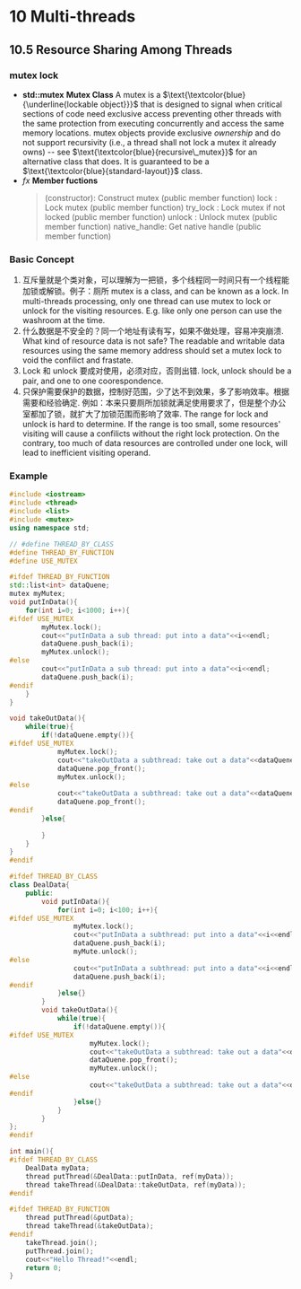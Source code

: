 # 10 Multi-threads
## 10.5 Resource Sharing Among Threads
### mutex lock
- __std::mutex__
  __Mutex Class__
  A mutex is a $\text{\textcolor{blue}{\underline{lockable object}}}$ that is designed to signal when critical sections of code need exclusive access preventing other threads with the same protection from executing concurrently and access the same memory locations.
  mutex objects provide exclusive _ownership_ and do not support recursivity (i.e., a thread shall not lock a mutex it already owns) -- see $\text{\textcolor{blue}{recursive\_mutex}}$ for an alternative class that does.
  It is guaranteed to be a $\text{\textcolor{blue}{standard-layout}}$ class.
- $fx$ __Member fuctions__
  >(constructor): Construct mutex (public member function)
  >lock         : Lock mutex (public member function)
  >try\_lock    : Lock mutex if not locked (public member function)
  >unlock       : Unlock mutex (public member function)
  >native\_handle: Get native handle (public member function)

### Basic Concept
1. 互斥量就是个类对象，可以理解为一把锁，多个线程同一时间只有一个线程能加锁或解锁。例子：厕所
   mutex is a class, and can be known as a lock. In multi-threads processing, only one thread can use mutex to lock or unlock for the visiting resources. E.g. like only one person can use the washroom at the time. 
2. 什么数据是不安全的？同一个地址有读有写，如果不做处理，容易冲突崩溃.
   What kind of resource data is not safe? The readable and writable data resources using the same memory address should set a mutex lock to void the confilict and frastate.
3. Lock 和 unlock 要成对使用，必须对应，否则出错. 
   lock, unlock should be a pair, and one to one coorespondence. 
4. 只保护需要保护的数据，控制好范围，少了达不到效果，多了影响效率。根据需要和经验确定. 例如：本来只要厕所加锁就满足使用要求了，但是整个办公室都加了锁，就扩大了加锁范围而影响了效率.
   The range for lock and unlock is hard to determine. If the range is too small, some resources' visiting will cause a confilicts without the right lock protection. On the contrary, too much of data resources are controlled under one lock, will lead to inefficient visiting operand.

### Example
```c++
#include <iostream>
#include <thread>
#include <list>
#include <mutex>
using namespace std;

// #define THREAD_BY_CLASS
#define THREAD_BY_FUNCTION
#define USE_MUTEX

#ifdef THREAD_BY_FUNCTION
std::list<int> dataQuene;
mutex myMutex;
void putInData(){
    for(int i=0; i<1000; i++){
#ifdef USE_MUTEX
        myMutex.lock();
        cout<<"putInData a sub thread: put into a data"<<i<<endl;
        dataQuene.push_back(i);
        myMutex.unlock();
#else
        cout<<"putInData a sub thread: put into a data"<<i<<endl;
        dataQuene.push_back(i);
#endif
    }
}

void takeOutData(){
    while(true){
        if(!dataQuene.empty()){
#ifdef USE_MUTEX
            myMutex.lock();
            cout<<"takeOutData a subthread: take out a data"<<dataQuene.front()<<endl;
            dataQuene.pop_front();
            myMutex.unlock();
#else
            cout<<"takeOutData a subthread: take out a data"<<dataQuene.front()<<endl;
            dataQuene.pop_front();
#endif
        }else{
            
        }
    }
}
#endif

#ifdef THREAD_BY_CLASS
class DealData{
    public:
        void putInData(){
            for(int i=0; i<100; i++){
#ifdef USE_MUTEX
                myMutex.lock();
                cout<<"putInData a subthread: put into a data"<<i<<endl;
                dataQuene.push_back(i);
                myMute.unlock();
#else
                cout<<"putInData a subthread: put into a data"<<i<<endl;
                dataQuene.push_back(i);
#endif
            }else{}
        }
        void takeOutData(){
            while(true){
                if(!dataQuene.empty()){
#ifdef USE_MUTEX
                    myMutex.lock();
                    cout<<"takeOutData a subthread: take out a data"<<dataQuene.front()<<endl;
                    dataQuene.pop_front();
                    myMutex.unlock();
#else
                    cout<<"takeOutData a subthread: take out a data"<<dataQuene.front()<<endl;
#endif
                }else{}
            }
        }
};
#endif

int main(){
#ifdef THREAD_BY_CLASS
    DealData myData;
    thread putThread(&DealData::putInData, ref(myData));
    thread takeThread(&DealData::takeOutData, ref(myData));
#endif

#ifdef THREAD_BY_FUNCTION
    thread putThread(&putData);
    thread takeThread(&takeOutData);
#endif
    takeThread.join();
    putThread.join();
    cout<<"Hello Thread!"<<endl;
    return 0;
}
```



